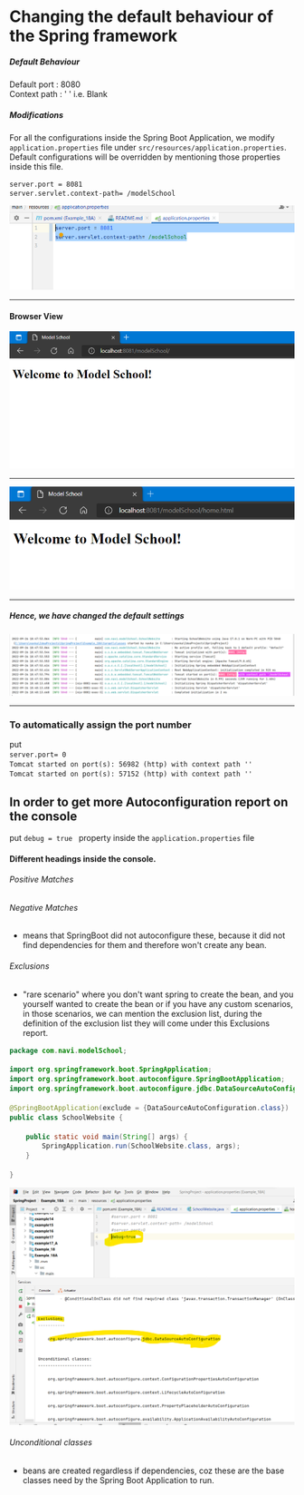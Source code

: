 # Changing the default behaviour of the Spring framework

##### Default Behaviour

Default port : 8080 <br>
Context path : ' ' i.e. Blank

##### Modifications

For all the configurations inside the Spring Boot Application, we modify `application.properties` file
under `src/resources/application.properties`. Default configurations will be overridden by mentioning those properties
inside this file.

````
server.port = 8081
server.servlet.context-path= /modelSchool
````

![img_2.png](img_2.png)
____

#### Browser View

![img_3.png](img_3.png)

___

![img_4.png](img_4.png)

___

##### Hence, we have changed the default settings

![img.png](img.png)
___

### To automatically assign the port number

put <br>
`server.port= 0` <br>
`Tomcat started on port(s): 56982 (http) with context path ''` <br>
`Tomcat started on port(s): 57152 (http) with context path ''`

## In order to get more Autoconfiguration report on the console

put `debug = true ` property inside the ``application.properties`` file

#### Different headings inside the console.

###### Positive Matches

###### Negative Matches

- means that SpringBoot did not autoconfigure these, because it did not find dependencies for them and therefore won't
  create any bean.

###### Exclusions

- "rare scenario" where you don't want spring to create the bean, and you yourself wanted to create the bean or if
  you have any custom scenarios, in those scenarios, we can mention the exclusion list, during the definition of the
  exclusion list they will come under this Exclusions report.
````java
package com.navi.modelSchool;

import org.springframework.boot.SpringApplication;
import org.springframework.boot.autoconfigure.SpringBootApplication;
import org.springframework.boot.autoconfigure.jdbc.DataSourceAutoConfiguration;

@SpringBootApplication(exclude = {DataSourceAutoConfiguration.class})
public class SchoolWebsite {

	public static void main(String[] args) {
		SpringApplication.run(SchoolWebsite.class, args);
	}

}
````
![img_1.png](img_1.png)

###### Unconditional classes

- beans are created regardless if dependencies, coz these are the base classes need by the Spring Boot Application to
  run. 